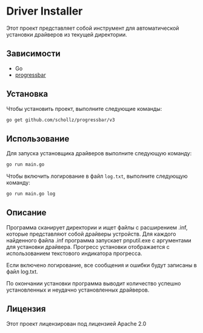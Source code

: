 # Driver Installer

Этот проект представляет собой инструмент для автоматической установки драйверов из текущей директории.

## Зависимости

- Go
- [progressbar](https://github.com/schollz/progressbar)

## Установка

Чтобы установить проект, выполните следующие команды:

```bash
go get github.com/schollz/progressbar/v3
```

## Использование

Для запуска установщика драйверов выполните следующую команду:

```bash
go run main.go
```

Чтобы включить логирование в файл `log.txt`, выполните следующую команду:

```bash
go run main.go log
```

## Описание

Программа сканирует директории и ищет файлы с расширением .inf, которые представляют собой драйверы устройств. Для каждого найденного файла .inf программа запускает pnputil.exe с аргументами для установки драйвера. Прогресс установки отображается с использованием текстового индикатора прогресса.

Если включено логирование, все сообщения и ошибки будут записаны в файл log.txt.

По окончании установки программа выводит количество успешно установленных и неудачно установленных драйверов.

## Лицензия

Этот проект лицензирован под лицензией Apache 2.0
